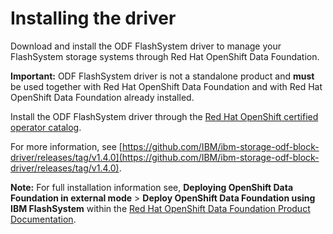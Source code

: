 # Installing the driver

Download and install the ODF FlashSystem driver to manage your FlashSystem storage systems through Red Hat OpenShift Data Foundation.

**Important:** ODF FlashSystem driver is not a standalone product and **must** be used together with Red Hat OpenShift Data Foundation and with Red Hat OpenShift Data Foundation already installed.

Install the ODF FlashSystem driver through the [Red Hat OpenShift certified operator catalog](https://catalog.redhat.com/software/search?type=Operator).

For more information, see [https://github.com/IBM/ibm-storage-odf-block-driver/releases/tag/v1.4.0](https://github.com/IBM/ibm-storage-odf-block-driver/releases/tag/v1.4.0).

**Note:** For full installation information see, **Deploying OpenShift Data Foundation in external mode** > **Deploy OpenShift Data Foundation using IBM FlashSystem** within the [Red Hat OpenShift Data Foundation Product Documentation](https://access.redhat.com/documentation/en-us/red_hat_openshift_data_foundation).

